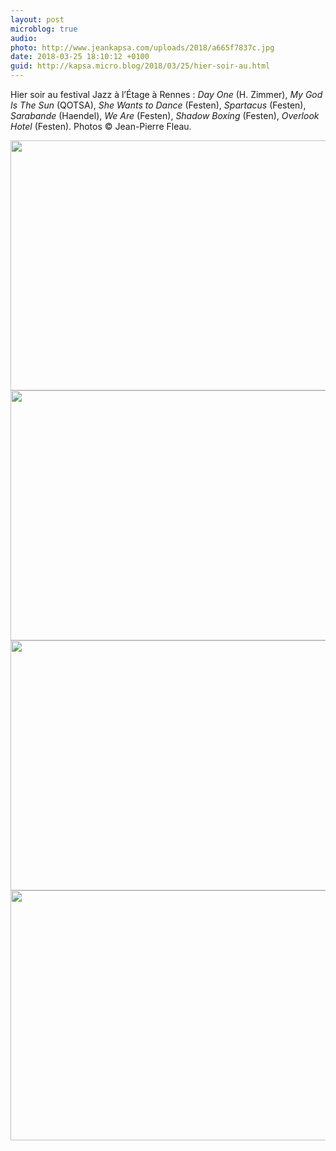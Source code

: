 ```yaml
---
layout: post
microblog: true
audio: 
photo: http://www.jeankapsa.com/uploads/2018/a665f7837c.jpg
date: 2018-03-25 18:10:12 +0100
guid: http://kapsa.micro.blog/2018/03/25/hier-soir-au.html
---
```

Hier soir au festival Jazz à l’Étage à Rennes : _Day One_ (H. Zimmer), _My God Is The Sun_ (QOTSA), _She Wants to Dance_ (Festen), _Spartacus_ (Festen), _Sarabande_ (Haendel), _We Are_ (Festen), _Shadow Boxing_ (Festen), _Overlook Hotel_ (Festen). Photos © Jean-Pierre Fleau.

<img src="http://www.jeankapsa.com/uploads/2018/5a614b04f1.jpg" width="600" height="400" /><img src="http://www.jeankapsa.com/uploads/2018/baf6b69dfc.jpg" width="600" height="400" /><img src="http://www.jeankapsa.com/uploads/2018/6212de6818.jpg" width="600" height="400" /><img src="http://www.jeankapsa.com/uploads/2018/a665f7837c.jpg" width="600" height="400" />
